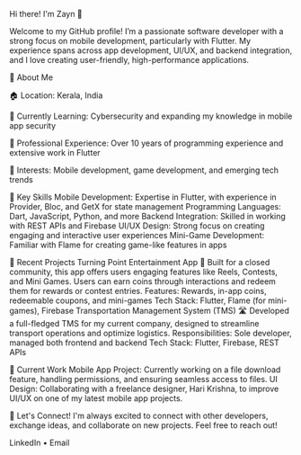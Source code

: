 Hi there! I'm Zayn 👋

Welcome to my GitHub profile! I’m a passionate software developer with a strong focus on mobile development, particularly with Flutter. My experience spans across app development, UI/UX, and backend integration, and I love creating user-friendly, high-performance applications.

🔹 About Me

🏠 Location: Kerala, India

🌱 Currently Learning: Cybersecurity and expanding my knowledge in mobile app security

💼 Professional Experience: Over 10 years of programming experience and extensive work in Flutter

🚀 Interests: Mobile development, game development, and emerging tech trends

🔹 Key Skills
Mobile Development: Expertise in Flutter, with experience in Provider, Bloc, and GetX for state management
Programming Languages: Dart, JavaScript, Python, and more
Backend Integration: Skilled in working with REST APIs and Firebase
UI/UX Design: Strong focus on creating engaging and interactive user experiences
Mini-Game Development: Familiar with Flame for creating game-like features in apps

🔹 Recent Projects
Turning Point Entertainment App 🎉
Built for a closed community, this app offers users engaging features like Reels, Contests, and Mini Games. Users can earn coins through interactions and redeem them for rewards or contest entries.
Features: Rewards, in-app coins, redeemable coupons, and mini-games
Tech Stack: Flutter, Flame (for mini-games), Firebase
Transportation Management System (TMS) 🛣️
Developed a full-fledged TMS for my current company, designed to streamline transport operations and optimize logistics.
Responsibilities: Sole developer, managed both frontend and backend
Tech Stack: Flutter, Firebase, REST APIs

🔹 Current Work
Mobile App Project: Currently working on a file download feature, handling permissions, and ensuring seamless access to files.
UI Design: Collaborating with a freelance designer, Hari Krishna, to improve UI/UX on one of my latest mobile app projects.

🔹 Let's Connect!
I'm always excited to connect with other developers, exchange ideas, and collaborate on new projects. Feel free to reach out!

LinkedIn • Email
